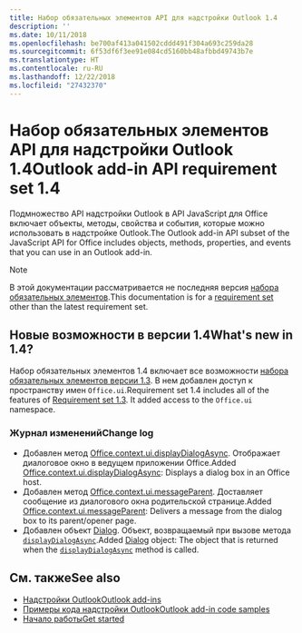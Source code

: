 ```yaml
---
title: Набор обязательных элементов API для надстройки Outlook 1.4
description: ''
ms.date: 10/11/2018
ms.openlocfilehash: be700af413a041502cddd491f304a693c259da28
ms.sourcegitcommit: 6f53df6f3ee91e084cd5160bb48afbbd49743b7e
ms.translationtype: HT
ms.contentlocale: ru-RU
ms.lasthandoff: 12/22/2018
ms.locfileid: "27432370"
---
```

# <a name="outlook-add-in-api-requirement-set-14"></a><span data-ttu-id="9c638-102">Набор обязательных элементов API для надстройки Outlook 1.4</span><span class="sxs-lookup"><span data-stu-id="9c638-102">Outlook add-in API requirement set 1.4</span></span>

<span data-ttu-id="9c638-103">Подмножество API надстройки Outlook в API JavaScript для Office включает объекты, методы, свойства и события, которые можно использовать в надстройке Outlook.</span><span class="sxs-lookup"><span data-stu-id="9c638-103">The Outlook add-in API subset of the JavaScript API for Office includes objects, methods, properties, and events that you can use in an Outlook add-in.</span></span>

> [!NOTE]
> <span data-ttu-id="9c638-104">В этой документации рассматривается не последняя версия [набора обязательных элементов](/office/dev/add-ins/reference/requirement-sets/outlook-api-requirement-sets).</span><span class="sxs-lookup"><span data-stu-id="9c638-104">This documentation is for a [requirement set](/office/dev/add-ins/reference/requirement-sets/outlook-api-requirement-sets) other than the latest requirement set.</span></span>

## <a name="whats-new-in-14"></a><span data-ttu-id="9c638-105">Новые возможности в версии 1.4</span><span class="sxs-lookup"><span data-stu-id="9c638-105">What's new in 1.4?</span></span>

<span data-ttu-id="9c638-p101">Набор обязательных элементов 1.4 включает все возможности [набора обязательных элементов версии 1.3](../requirement-set-1.3/outlook-requirement-set-1.3.md). В нем добавлен доступ к пространству имен `Office.ui`.</span><span class="sxs-lookup"><span data-stu-id="9c638-p101">Requirement set 1.4 includes all of the features of [Requirement set 1.3](../requirement-set-1.3/outlook-requirement-set-1.3.md). It added access to the `Office.ui` namespace.</span></span>

### <a name="change-log"></a><span data-ttu-id="9c638-108">Журнал изменений</span><span class="sxs-lookup"><span data-stu-id="9c638-108">Change log</span></span>

- <span data-ttu-id="9c638-109">Добавлен метод [Office.context.ui.displayDialogAsync](/javascript/api/office/office.ui#displaydialogasync-startaddress--options--callback-). Отображает диалоговое окно в ведущем приложении Office.</span><span class="sxs-lookup"><span data-stu-id="9c638-109">Added [Office.context.ui.displayDialogAsync](/javascript/api/office/office.ui#displaydialogasync-startaddress--options--callback-): Displays a dialog box in an Office host.</span></span>
- <span data-ttu-id="9c638-110">Добавлен метод [Office.context.ui.messageParent](/javascript/api/office/office.ui#messageparent-message-). Доставляет сообщение из диалогового окна родительской странице.</span><span class="sxs-lookup"><span data-stu-id="9c638-110">Added [Office.context.ui.messageParent](/javascript/api/office/office.ui#messageparent-message-): Delivers a message from the dialog box to its parent/opener page.</span></span>
- <span data-ttu-id="9c638-111">Добавлен объект [Dialog](/javascript/api/office/office.dialog). Объект, возвращаемый при вызове метода [`displayDialogAsync`](/javascript/api/office/office.ui#displaydialogasync-startaddress--options--callback-).</span><span class="sxs-lookup"><span data-stu-id="9c638-111">Added [Dialog](/javascript/api/office/office.dialog) object: The object that is returned when the [`displayDialogAsync`](/javascript/api/office/office.ui#displaydialogasync-startaddress--options--callback-) method is called.</span></span>

## <a name="see-also"></a><span data-ttu-id="9c638-112">См. также</span><span class="sxs-lookup"><span data-stu-id="9c638-112">See also</span></span>

- [<span data-ttu-id="9c638-113">Надстройки Outlook</span><span class="sxs-lookup"><span data-stu-id="9c638-113">Outlook add-ins</span></span>](https://docs.microsoft.com/outlook/add-ins/)
- [<span data-ttu-id="9c638-114">Примеры кода надстройки Outlook</span><span class="sxs-lookup"><span data-stu-id="9c638-114">Outlook add-in code samples</span></span>](https://developer.microsoft.com/outlook/gallery/?filterBy=Outlook,Samples,Add-ins)
- [<span data-ttu-id="9c638-115">Начало работы</span><span class="sxs-lookup"><span data-stu-id="9c638-115">Get started</span></span>](https://docs.microsoft.com/outlook/add-ins/quick-start)